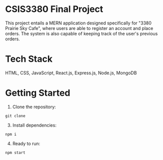 # CSIS3380 Final Project
This project entails a MERN application designed specifically for "3380 Prairie Sky Cafe", where users are able to register an account and place orders. The system is also capable of keeping track of the user's previous orders.

# Tech Stack

HTML, CSS, JavaScript, React.js, Express.js, Node.js, MongoDB

# Getting Started

1. Clone the repository:

```
git clone 
```

3. Install dependencies:

```
npm i
```

4. Ready to run:

```
npm start
```
